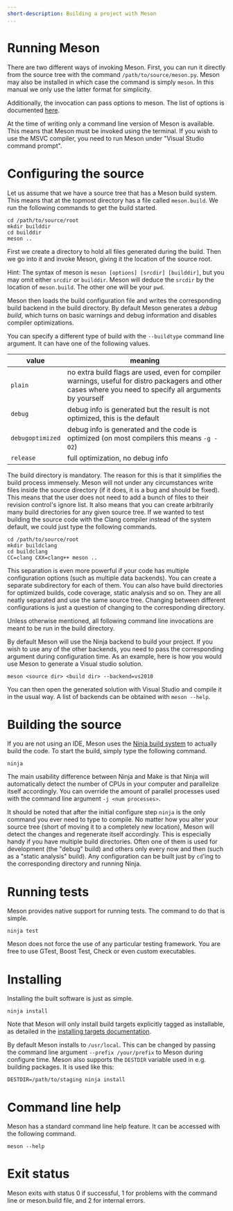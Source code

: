 ```yaml
---
short-description: Building a project with Meson
...
```


# Running Meson

There are two different ways of invoking Meson. First, you can run it
directly from the source tree with the command
`/path/to/source/meson.py`. Meson may also be installed in which case
the command is simply `meson`. In this manual we only use the latter
format for simplicity.

Additionally, the invocation can pass options to meson.
The list of options is documented [here](Builtin-options.md).

At the time of writing only a command line version of Meson is
available. This means that Meson must be invoked using the
terminal. If you wish to use the MSVC compiler, you need to run Meson
under "Visual Studio command prompt".

Configuring the source
==

Let us assume that we have a source tree that has a Meson build
system. This means that at the topmost directory has a file called
`meson.build`. We run the following commands to get the build started.


    cd /path/to/source/root
    mkdir builddir
    cd builddir
    meson ..

First we create a directory to hold all files generated during the
build. Then we go into it and invoke Meson, giving it the location of
the source root.

Hint: The syntax of meson is `meson [options] [srcdir] [builddir]`,
but you may omit either `srcdir` or `builddir`. Meson will deduce the
`srcdir` by the location of `meson.build`. The other one will be your
`pwd`.

Meson then loads the build configuration file and writes the
corresponding build backend in the build directory. By default Meson
generates a *debug build*, which turns on basic warnings and debug
information and disables compiler optimizations.

You can specify a different type of build with the `--buildtype`
command line argument. It can have one of the following values.

| value            | meaning                                                                                                                                                    |
| ------           | --------                                                                                                                                                   |
| `plain`          | no extra build flags are used, even for compiler warnings, useful for distro packagers and other cases where you need to specify all arguments by yourself |
| `debug`          | debug info is generated but the result is not optimized, this is the default                                                                               |
| `debugoptimized` | debug info is generated and the code is optimized (on most compilers this means `-g -O2`)                                                                  |
| `release`        | full optimization, no debug info                                                                                                                           |

The build directory is mandatory. The reason for this is that it
simplifies the build process immensely. Meson will not under any
circumstances write files inside the source directory (if it does, it
is a bug and should be fixed). This means that the user does not need
to add a bunch of files to their revision control's ignore list. It
also means that you can create arbitrarily many build directories for
any given source tree. If we wanted to test building the source code
with the Clang compiler instead of the system default, we could just
type the following commands.

    cd /path/to/source/root
    mkdir buildclang
    cd buildclang
    CC=clang CXX=clang++ meson ..

This separation is even more powerful if your code has multiple
configuration options (such as multiple data backends). You can create
a separate subdirectory for each of them. You can also have build
directories for optimized builds, code coverage, static analysis and
so on. They are all neatly separated and use the same source
tree. Changing between different configurations is just a question of
changing to the corresponding directory.

Unless otherwise mentioned, all following command line invocations are
meant to be run in the build directory.

By default Meson will use the Ninja backend to build your project. If
you wish to use any of the other backends, you need to pass the
corresponding argument during configuration time. As an example, here
is how you would use Meson to generate a Visual studio solution.

    meson <source dir> <build dir> --backend=vs2010

You can then open the generated solution with Visual Studio and
compile it in the usual way. A list of backends can be obtained with
`meson --help`.

Building the source
==

If you are not using an IDE, Meson uses the [Ninja build
system](https://ninja-build.org/) to actually build the code. To start
the build, simply type the following command.

    ninja

The main usability difference between Ninja and Make is that Ninja
will automatically detect the number of CPUs in your computer and
parallelize itself accordingly. You can override the amount of
parallel processes used with the command line argument `-j <num
processes>`.

It should be noted that after the initial configure step `ninja` is
the only command you ever need to type to compile. No matter how you
alter your source tree (short of moving it to a completely new
location), Meson will detect the changes and regenerate itself
accordingly. This is especially handy if you have multiple build
directories. Often one of them is used for development (the "debug"
build) and others only every now and then (such as a "static analysis"
build). Any configuration can be built just by `cd`'ing to the
corresponding directory and running Ninja.

Running tests
==

Meson provides native support for running tests. The command to do
that is simple.

    ninja test

Meson does not force the use of any particular testing framework. You
are free to use GTest, Boost Test, Check or even custom executables.

Installing
==

Installing the built software is just as simple.

    ninja install

Note that Meson will only install build targets explicitly tagged as
installable, as detailed in the [installing targets documentation](Installing.md).

By default Meson installs to `/usr/local`. This can be changed by
passing the command line argument `--prefix /your/prefix` to Meson
during configure time. Meson also supports the `DESTDIR` variable used
in e.g. building packages. It is used like this:

    DESTDIR=/path/to/staging ninja install

Command line help
==

Meson has a standard command line help feature. It can be accessed
with the following command.

    meson --help

Exit status
==

Meson exits with status 0 if successful, 1 for problems with the command line or
meson.build file, and 2 for internal errors.
